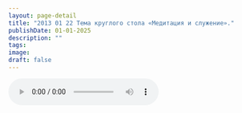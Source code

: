 ```yaml
---
layout: page-detail
title: "2013 01 22 Тема круглого стола «Медитация и служение»."
publishDate: 01-01-2025
description: ""
tags:
image:
draft: false
---
```


<audio title=" - 2013 01 22 Тема круглого стола «Медитация и служение»..mp3" src="/upload/iblock/71a/71ad39b0152931473c9bbb46c2657b59.mp3" controls=""></audio>

  

